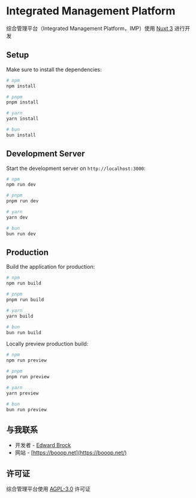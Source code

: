 # Integrated Management Platform

综合管理平台（Integrated Management Platform，IMP）使用 [Nuxt 3](https://nuxt.com/) 进行开发

## Setup

Make sure to install the dependencies:

```bash
# npm
npm install

# pnpm
pnpm install

# yarn
yarn install

# bun
bun install
```

## Development Server

Start the development server on `http://localhost:3000`:

```bash
# npm
npm run dev

# pnpm
pnpm run dev

# yarn
yarn dev

# bun
bun run dev
```

## Production

Build the application for production:

```bash
# npm
npm run build

# pnpm
pnpm run build

# yarn
yarn build

# bun
bun run build
```

Locally preview production build:

```bash
# npm
npm run preview

# pnpm
pnpm run preview

# yarn
yarn preview

# bun
bun run preview
```

## 与我联系

- 开发者 - [Edward Brock](https://github.com/Edward-Brock)
- 网站 - [https://booop.net](https://booop.net/)

## 许可证

综合管理平台使用 [AGPL-3.0](LICENSE) 许可证
